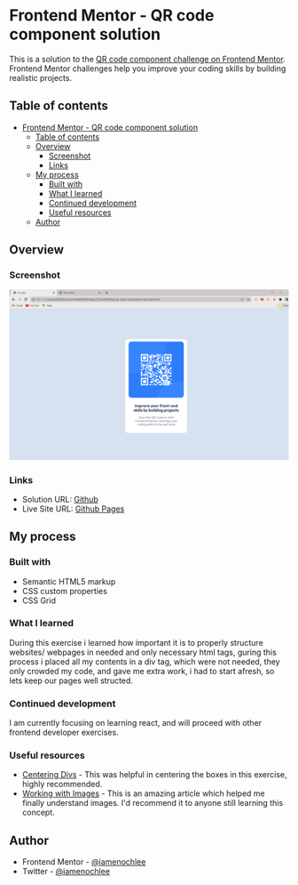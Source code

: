 # Frontend Mentor - QR code component solution

This is a solution to the [QR code component challenge on Frontend Mentor](https://www.frontendmentor.io/challenges/qr-code-component-iux_sIO_H). Frontend Mentor challenges help you improve your coding skills by building realistic projects.

## Table of contents

- [Frontend Mentor - QR code component solution](#frontend-mentor---qr-code-component-solution)
  - [Table of contents](#table-of-contents)
  - [Overview](#overview)
    - [Screenshot](#screenshot)
    - [Links](#links)
  - [My process](#my-process)
    - [Built with](#built-with)
    - [What I learned](#what-i-learned)
    - [Continued development](#continued-development)
    - [Useful resources](#useful-resources)
  - [Author](#author)

## Overview

### Screenshot

![](images/screenshot.png)

### Links

- Solution URL: [Github](https://github.com/iamenochlee/frontendmentor/tree/master/qr-code-component-main)
- Live Site URL: [Github Pages](https://iamenochlee.github.io/frontendmentor/qr-code-component-main/)

## My process

### Built with

- Semantic HTML5 markup
- CSS custom properties
- CSS Grid

### What I learned

During this exercise i learned how important it is to properly structure websites/ webpages in needed and only necessary html tags, guring this process i placed all my contents in a div tag, which were not needed, they only crowded my code, and gave me extra work, i had to start afresh, so lets keep our pages well structed.

### Continued development

I am currently focusing on learning react, and will proceed with other frontend developer exercises.

### Useful resources

- [Centering Divs](https://blog.hubspot.com/website/center-div-css#:~:text=You%20can%20do%20this%20by,the%20div) - This was helpful in centering the boxes in this exercise, highly recommended.
- [Working with Images](https://www.w3schools.com/css/css3_images.asp) - This is an amazing article which helped me finally understand images. I'd recommend it to anyone still learning this concept.

## Author

- Frontend Mentor - [@iamenochlee](https://www.frontendmentor.io/profile/iamenochlee)
- Twitter - [@iamenochlee](https://twitter.com/iamenochlee)
